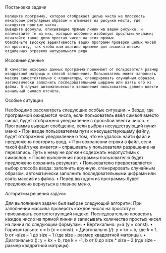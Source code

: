 Постановка задачи

	Напишите программу, которая отображает целые числа на плоскость некоторым регулярным образом и отмечает на рисунке места, где находятся простые числа. 
	Выведите формулы, описывающие прямые линии на вашем рисунке, и напечатайте те из них, которые особенно изобилуют простыми числами; печатайте также долю простых чисел на этих прямых. 
	Обеспечьте высокую эффективность ваших программ проверки целых чисел на простоту, так чтобы вам хватило времени для анализа весьма отдаленных отрезков натурального ряда

Исходные данные

 	В качестве исходных данных программа принимает от пользователя размер квадратной матрицы и способ заполнения. Пользователь может заполнить массив самостоятельно с клавиатуры, сгенерировать случайным образом, автоматически заполнить последовательными цифрами или взять его из файла. В случае автоматического заполнения пользователь должен ввести начальный символ отсчёта.

Особые ситуации

Необходимо рассмотреть следующие особые ситуации.
•	Везде, где программой ожидаются числа, если пользователь ввёл символ вместо числа, будет отображено уведомление с просьбой ввести число.
•	Программа выводит сообщение, если выбран несуществующий пункт меню
•	При вводе пользователем пути к несуществующему файлу, будет отображено уведомление о том, что не удалось найти файл и предложено повторить ввод.
•	При сохранении строки в файл, если такой файл уже имеется – спрашивать у пользователя разрешение на перезапись. Путь к нему не должен содержать недопустимых символов.
•	После выполнения программы пользователю будет предложено сохранить результат.
•	Пользователю предоставляется выбор способа ввода: заполнить вручную, сгенерировать случайным образом, автоматически заполнить последовательными цифрами или взять массив из файла.
•	Перед выходом из программы будет предложено вернуться в главное меню.

Алгоритмы решения задачи:

Для выполнения задачи был выбран следующий алгоритм:
	При заполнении массива проверять каждое число на простоту и присваивать соответствующий индекс. Последовательно проверять каждое число на прямой линии и записывать количество простых чисел на линии по следующим формулам:
•	Вертикально: y=a (y = const).
•	Горизонтально: x = b (х = const).
•	Диагонально (/): y = kх + b, где k = 1, b от –size – 1 до size – 1 
(где size - размер квадратной матрицы).
•	Диагонально (\): y = kх + b, где k = -1, b от 0 до size * size – 2
(где size - размер квадратной матрицы).

